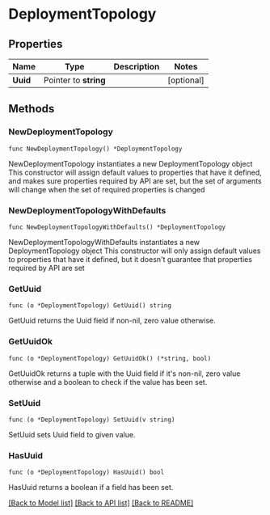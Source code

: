 # DeploymentTopology

## Properties

Name | Type | Description | Notes
------------ | ------------- | ------------- | -------------
**Uuid** | Pointer to **string** |  | [optional] 

## Methods

### NewDeploymentTopology

`func NewDeploymentTopology() *DeploymentTopology`

NewDeploymentTopology instantiates a new DeploymentTopology object
This constructor will assign default values to properties that have it defined,
and makes sure properties required by API are set, but the set of arguments
will change when the set of required properties is changed

### NewDeploymentTopologyWithDefaults

`func NewDeploymentTopologyWithDefaults() *DeploymentTopology`

NewDeploymentTopologyWithDefaults instantiates a new DeploymentTopology object
This constructor will only assign default values to properties that have it defined,
but it doesn't guarantee that properties required by API are set

### GetUuid

`func (o *DeploymentTopology) GetUuid() string`

GetUuid returns the Uuid field if non-nil, zero value otherwise.

### GetUuidOk

`func (o *DeploymentTopology) GetUuidOk() (*string, bool)`

GetUuidOk returns a tuple with the Uuid field if it's non-nil, zero value otherwise
and a boolean to check if the value has been set.

### SetUuid

`func (o *DeploymentTopology) SetUuid(v string)`

SetUuid sets Uuid field to given value.

### HasUuid

`func (o *DeploymentTopology) HasUuid() bool`

HasUuid returns a boolean if a field has been set.


[[Back to Model list]](../README.md#documentation-for-models) [[Back to API list]](../README.md#documentation-for-api-endpoints) [[Back to README]](../README.md)



